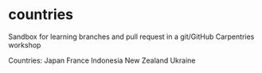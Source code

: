 # countries


Sandbox for learning branches and pull request in a git/GitHub Carpentries workshop

Countries: 
Japan
France
Indonesia
New Zealand
Ukraine
